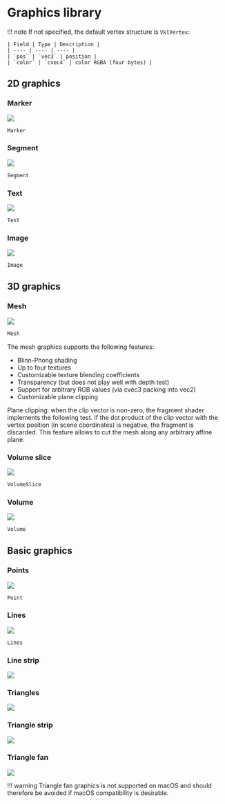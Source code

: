 # Graphics library


!!! note
    If not specified, the default vertex structure is `VklVertex`:

    | Field | Type | Description |
    | ---- | ---- | ---- |
    | `pos` | `vec3` | position |
    | `color` | `cvec4` | color RGBA (four bytes) |

<!-- The code snippets are handled by a mkdocs hook -->

## 2D graphics

### Marker

![](../images/graphics/marker.png)

```c
Marker
```

### Segment

![](../images/graphics/segment.png)

```c
Segment
```

### Text

![](../images/graphics/text.png)

```c
Text
```


### Image

![](../images/graphics/image.png)

```c
Image
```


## 3D graphics

### Mesh

![](../images/graphics/mesh.png)

```c
Mesh
```

The mesh graphics supports the following features:

- Blinn-Phong shading
- Up to four textures
- Customizable texture blending coefficients
- Transparency (but does not play well with depth test)
- Support for arbitrary RGB values (via cvec3 packing into vec2)
- Customizable plane clipping

Plane clipping: when the clip vector is non-zero, the fragment shader implements the following test. If the dot product of the clip vector with the vertex position (in scene coordinates) is negative, the fragment is discarded. This feature allows to cut the mesh along any arbitrary affine plane.


### Volume slice

![](../images/graphics/volume_slice.png)

```c
VolumeSlice
```


### Volume

![](../images/graphics/volume.png)

```c
Volume
```


## Basic graphics

### Points

![](../images/graphics/points.png)

```c
Point
```


### Lines

![](../images/graphics/lines.png)

```c
Lines
```


### Line strip

![](../images/graphics/line_strip.png)


### Triangles

![](../images/graphics/triangles.png)


### Triangle strip

![](../images/graphics/triangle_strip.png)


### Triangle fan

![](../images/graphics/triangle_fan.png)

!!! warning
    Triangle fan graphics is not supported on macOS and should therefore be avoided if macOS compatibility is desirable.
